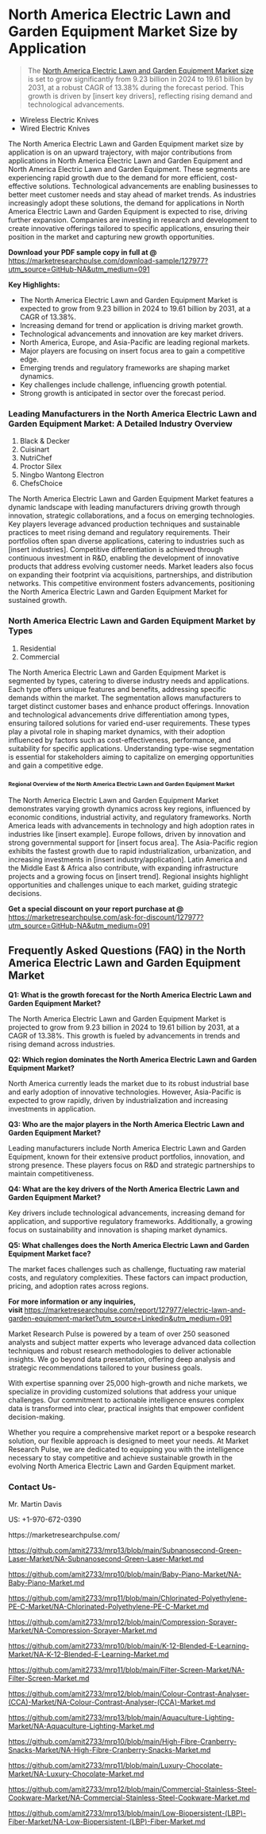 <h1>North America Electric Lawn and Garden Equipment Market&nbsp;Size by Application</h1><blockquote><p>The <a href="https://marketresearchpulse.com/download-sample/127977?utm_source=GitHub-NA&amp;utm_medium=091">North America Electric Lawn and Garden Equipment Market size</a> is set to grow significantly from 9.23 billion in 2024 to 19.61 billion by 2031, at a robust CAGR of 13.38% during the forecast period. This growth is driven by [insert key drivers], reflecting rising demand and technological advancements.</p></blockquote><ul><li>Wireless Electric Knives<li> Wired Electric Knives</li></ul><p>The North America Electric Lawn and Garden Equipment market size by application is on an upward trajectory, with major contributions from applications in North America Electric Lawn and Garden Equipment and North America Electric Lawn and Garden Equipment. These segments are experiencing rapid growth due to the demand for more efficient, cost-effective solutions. Technological advancements are enabling businesses to better meet customer needs and stay ahead of market trends. As industries increasingly adopt these solutions, the demand for applications in North America Electric Lawn and Garden Equipment is expected to rise, driving further expansion. Companies are investing in research and development to create innovative offerings tailored to specific applications, ensuring their position in the market and capturing new growth opportunities.</p><p><strong>Download your PDF sample copy in full at @ </strong><a href="https://marketresearchpulse.com/download-sample/127977?utm_source=GitHub-NA&amp;utm_medium=091">https://marketresearchpulse.com/download-sample/127977?utm_source=GitHub-NA&amp;utm_medium=091</a></p><p><strong>Key Highlights: </strong></p><ul><li>The North America Electric Lawn and Garden Equipment Market is expected to grow from 9.23 billion in 2024 to 19.61 billion by 2031, at a CAGR of 13.38%.</li><li>Increasing demand for trend or application is driving market growth.</li><li>Technological advancements and innovation are key market drivers.</li><li>North America, Europe, and Asia-Pacific are leading regional markets.</li><li>Major players are focusing on insert focus area to gain a competitive edge.</li><li>Emerging trends and regulatory frameworks are shaping market dynamics.</li><li>Key challenges include challenge, influencing growth potential.</li><li>Strong growth is anticipated in sector over the forecast period.</li></ul><h3>Leading Manufacturers in the North America Electric Lawn and Garden Equipment Market: A Detailed Industry Overview</h3><ol><li>Black & Decker</li><li>Cuisinart</li><li>NutriChef</li><li>Proctor Silex</li><li>Ningbo Wantong Electron</li><li>ChefsChoice</li></ol><div class="flex max-w-full flex-col flex-grow"><div class="min-h-8 text-message flex w-full flex-col items-end gap-2 whitespace-normal break-words [.text-message+&amp;]:mt-5" dir="auto" data-message-author-role="assistant" data-message-id="fd8432e4-4910-450d-b182-61b7bfb0a01f" data-message-model-slug="gpt-4o"><div class="flex w-full flex-col gap-1 empty:hidden first:pt-[3px]"><div class="markdown prose w-full break-words dark:prose-invert light"><p>The North America Electric Lawn and Garden Equipment Market features a dynamic landscape with leading manufacturers driving growth through innovation, strategic collaborations, and a focus on emerging technologies. Key players leverage advanced production techniques and sustainable practices to meet rising demand and regulatory requirements. Their portfolios often span diverse applications, catering to industries such as [insert industries]. Competitive differentiation is achieved through continuous investment in R&amp;D, enabling the development of innovative products that address evolving customer needs. Market leaders also focus on expanding their footprint via acquisitions, partnerships, and distribution networks. This competitive environment fosters advancements, positioning the North America Electric Lawn and Garden Equipment Market for sustained growth.</p></div></div></div></div><h3>North America Electric Lawn and Garden Equipment Market by Types</h3><ol><li>Residential<li> Commercial</li></ol><div class="flex max-w-full flex-col flex-grow"><div class="min-h-8 text-message flex w-full flex-col items-end gap-2 whitespace-normal break-words [.text-message+&amp;]:mt-5" dir="auto" data-message-author-role="assistant" data-message-id="084470be-0bb7-4664-bddf-5156b4f41249" data-message-model-slug="gpt-4o-mini"><div class="flex w-full flex-col gap-1 empty:hidden first:pt-[3px]"><div class="markdown prose w-full break-words dark:prose-invert light"><p>The North America Electric Lawn and Garden Equipment Market is segmented by types, catering to diverse industry needs and applications. Each type offers unique features and benefits, addressing specific demands within the market. The segmentation allows manufacturers to target distinct customer bases and enhance product offerings. Innovation and technological advancements drive differentiation among types, ensuring tailored solutions for varied end-user requirements. These types play a pivotal role in shaping market dynamics, with their adoption influenced by factors such as cost-effectiveness, performance, and suitability for specific applications. Understanding type-wise segmentation is essential for stakeholders aiming to capitalize on emerging opportunities and gain a competitive edge.</p></div></div></div></div><h3><span style="font-size: 11px;">Regional Overview of the North America Electric Lawn and Garden Equipment Market</span></h3><div class="flex max-w-full flex-col flex-grow"><div class="min-h-8 text-message flex w-full flex-col items-end gap-2 whitespace-normal break-words [.text-message+&amp;]:mt-5" dir="auto" data-message-author-role="assistant" data-message-id="e9038762-ce64-4e30-91c9-9bd413514231" data-message-model-slug="gpt-4o-mini"><div class="flex w-full flex-col gap-1 empty:hidden first:pt-[3px]"><div class="markdown prose w-full break-words dark:prose-invert light"><p>The North America Electric Lawn and Garden Equipment Market demonstrates varying growth dynamics across key regions, influenced by economic conditions, industrial activity, and regulatory frameworks. North America leads with advancements in technology and high adoption rates in industries like [insert example]. Europe follows, driven by innovation and strong governmental support for [insert focus area]. The Asia-Pacific region exhibits the fastest growth due to rapid industrialization, urbanization, and increasing investments in [insert industry/application]. Latin America and the Middle East &amp; Africa also contribute, with expanding infrastructure projects and a growing focus on [insert trend]. Regional insights highlight opportunities and challenges unique to each market, guiding strategic decisions.</p></div></div></div></div><p><strong>Get a special discount on your report purchase at @ </strong><a href="https://marketresearchpulse.com/ask-for-discount/127977?utm_source=GitHub-NA&amp;utm_medium=091">https://marketresearchpulse.com/ask-for-discount/127977?utm_source=GitHub-NA&amp;utm_medium=091</a></p><h2>Frequently Asked Questions (FAQ) in the North America Electric Lawn and Garden Equipment Market</h2><p><strong>Q1: What is the growth forecast for the North America Electric Lawn and Garden Equipment Market?</strong></p><p>The North America Electric Lawn and Garden Equipment Market is projected to grow from 9.23 billion in 2024 to 19.61 billion by 2031, at a CAGR of 13.38%. This growth is fueled by advancements in trends and rising demand across industries.</p><p><strong>Q2: Which region dominates the North America Electric Lawn and Garden Equipment Market?</strong></p><p>North America currently leads the market due to its robust industrial base and early adoption of innovative technologies. However, Asia-Pacific is expected to grow rapidly, driven by industrialization and increasing investments in application.</p><p><strong>Q3: Who are the major players in the North America Electric Lawn and Garden Equipment Market?</strong></p><p>Leading manufacturers include North America Electric Lawn and Garden Equipment, known for their extensive product portfolios, innovation, and strong presence. These players focus on R&amp;D and strategic partnerships to maintain competitiveness.</p><p><strong>Q4: What are the key drivers of the North America Electric Lawn and Garden Equipment Market?</strong></p><p>Key drivers include technological advancements, increasing demand for application, and supportive regulatory frameworks. Additionally, a growing focus on sustainability and innovation is shaping market dynamics.</p><p><strong>Q5: What challenges does the North America Electric Lawn and Garden Equipment Market face?</strong></p><p>The market faces challenges such as challenge, fluctuating raw material costs, and regulatory complexities. These factors can impact production, pricing, and adoption rates across regions.</p><p><strong>For more information or any inquiries, visit&nbsp;</strong><a href="https://marketresearchpulse.com/report/127977/electric-lawn-and-garden-equipment-market?utm_source=Linkedin&utm_medium=091">https://marketresearchpulse.com/report/127977/electric-lawn-and-garden-equipment-market?utm_source=Linkedin&utm_medium=091</a></p><p>Market Research Pulse is powered by a team of over 250 seasoned analysts and subject matter experts who leverage advanced data collection techniques and robust research methodologies to deliver actionable insights. We go beyond data presentation, offering deep analysis and strategic recommendations tailored to your business goals.</p><p>With expertise spanning over 25,000 high-growth and niche markets, we specialize in providing customized solutions that address your unique challenges. Our commitment to actionable intelligence ensures complex data is transformed into clear, practical insights that empower confident decision-making.</p><p>Whether you require a comprehensive market report or a bespoke research solution, our flexible approach is designed to meet your needs. At Market Research Pulse, we are dedicated to equipping you with the intelligence necessary to stay competitive and achieve sustainable growth in the evolving North America Electric Lawn and Garden Equipment market.</p><h3><strong>Contact Us-</strong></h3><p>Mr. Martin Davis</p><p>US: +1-970-672-0390</p><p>https://marketresearchpulse.com/</p><p><a href="https://github.com/amit2733/mrp13/blob/main/Subnanosecond-Green-Laser-Market/NA-Subnanosecond-Green-Laser-Market.md">https://github.com/amit2733/mrp13/blob/main/Subnanosecond-Green-Laser-Market/NA-Subnanosecond-Green-Laser-Market.md</a></p><p><a href="https://github.com/amit2733/mrp10/blob/main/Baby-Piano-Market/NA-Baby-Piano-Market.md">https://github.com/amit2733/mrp10/blob/main/Baby-Piano-Market/NA-Baby-Piano-Market.md</a></p><p><a href="https://github.com/amit2733/mrp11/blob/main/Chlorinated-Polyethylene-PE-C-Market/NA-Chlorinated-Polyethylene-PE-C-Market.md">https://github.com/amit2733/mrp11/blob/main/Chlorinated-Polyethylene-PE-C-Market/NA-Chlorinated-Polyethylene-PE-C-Market.md</a></p><p><a href="https://github.com/amit2733/mrp12/blob/main/Compression-Sprayer-Market/NA-Compression-Sprayer-Market.md">https://github.com/amit2733/mrp12/blob/main/Compression-Sprayer-Market/NA-Compression-Sprayer-Market.md</a></p><p><a href="https://github.com/amit2733/mrp10/blob/main/K-12-Blended-E-Learning-Market/NA-K-12-Blended-E-Learning-Market.md">https://github.com/amit2733/mrp10/blob/main/K-12-Blended-E-Learning-Market/NA-K-12-Blended-E-Learning-Market.md</a></p><p><a href="https://github.com/amit2733/mrp11/blob/main/Filter-Screen-Market/NA-Filter-Screen-Market.md">https://github.com/amit2733/mrp11/blob/main/Filter-Screen-Market/NA-Filter-Screen-Market.md</a></p><p><a href="https://github.com/amit2733/mrp12/blob/main/Colour-Contrast-Analyser-(CCA)-Market/NA-Colour-Contrast-Analyser-(CCA)-Market.md">https://github.com/amit2733/mrp12/blob/main/Colour-Contrast-Analyser-(CCA)-Market/NA-Colour-Contrast-Analyser-(CCA)-Market.md</a></p><p><a href="https://github.com/amit2733/mrp13/blob/main/Aquaculture-Lighting-Market/NA-Aquaculture-Lighting-Market.md">https://github.com/amit2733/mrp13/blob/main/Aquaculture-Lighting-Market/NA-Aquaculture-Lighting-Market.md</a></p><p><a href="https://github.com/amit2733/mrp10/blob/main/High-Fibre-Cranberry-Snacks-Market/NA-High-Fibre-Cranberry-Snacks-Market.md">https://github.com/amit2733/mrp10/blob/main/High-Fibre-Cranberry-Snacks-Market/NA-High-Fibre-Cranberry-Snacks-Market.md</a></p><p><a href="https://github.com/amit2733/mrp11/blob/main/Luxury-Chocolate-Market/NA-Luxury-Chocolate-Market.md">https://github.com/amit2733/mrp11/blob/main/Luxury-Chocolate-Market/NA-Luxury-Chocolate-Market.md</a></p><p><a href="https://github.com/amit2733/mrp12/blob/main/Commercial-Stainless-Steel-Cookware-Market/NA-Commercial-Stainless-Steel-Cookware-Market.md">https://github.com/amit2733/mrp12/blob/main/Commercial-Stainless-Steel-Cookware-Market/NA-Commercial-Stainless-Steel-Cookware-Market.md</a></p><p><a href="https://github.com/amit2733/mrp13/blob/main/Low-Biopersistent-(LBP)-Fiber-Market/NA-Low-Biopersistent-(LBP)-Fiber-Market.md">https://github.com/amit2733/mrp13/blob/main/Low-Biopersistent-(LBP)-Fiber-Market/NA-Low-Biopersistent-(LBP)-Fiber-Market.md</a></p>
